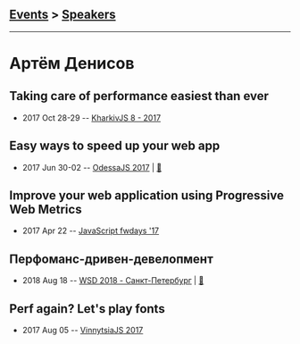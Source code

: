 ## [Events](../README.md) > [Speakers](../speakers.md)
---

# Артём Денисов

## Taking care of performance easiest than ever
- 2017 Oct 28-29 -- [KharkivJS 8 - 2017](https://www.youtube.com/watch?v=M5l-3z0Aulg)    
## Easy ways to speed up your web app
- 2017 Jun 30-02 -- [OdessaJS 2017](https://www.youtube.com/watch?v=11ZBYf-jugE)  | [:notebook:](https://www.slideshare.net/OdessaJSConf/artem-denysov-easy-ways-to-speed-up-your-web-application)  
## Improve your web application using Progressive Web Metrics
- 2017 Apr 22 -- [JavaScript fwdays &#39;17](https://frameworksdays.com/event/js-frameworks-day-2017/review/improve-your-web-app-using-progressive-web-metrics)    
## Перфоманс-дривен-девелопмент
- 2018 Aug 18 -- [WSD 2018 - Санкт-Петербург](https://www.youtube.com/watch?v=47Sc_vpOwyM)  | [:notebook:](https://wsd.events/2018/08/18/pres/perf-driven.pdf)  
## Perf again? Let&#39;s play fonts
- 2017 Aug 05 -- [VinnytsiaJS 2017](https://www.youtube.com/watch?v=0e0QrcHslAA)    
